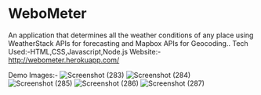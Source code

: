 # WeboMeter
An application that determines all the weather conditions of any place using WeatherStack APIs for forecasting  and Mapbox APIs for Geocoding..
Tech Used:-HTML,CSS,Javascript,Node.js
Website:-http://webometer.herokuapp.com/

Demo Images:-
![Screenshot (283)](https://user-images.githubusercontent.com/45096814/124349180-9788ad80-dc0b-11eb-8e59-c298e798911c.png)
![Screenshot (284)](https://user-images.githubusercontent.com/45096814/124349221-ba1ac680-dc0b-11eb-9bc9-8d7264eb85c0.png)
![Screenshot (285)](https://user-images.githubusercontent.com/45096814/124349234-c99a0f80-dc0b-11eb-96b8-dee37e75a63c.png)
![Screenshot (286)](https://user-images.githubusercontent.com/45096814/124349251-d74f9500-dc0b-11eb-9ec4-19d1e764b7aa.png)
![Screenshot (287)](https://user-images.githubusercontent.com/45096814/124349258-dd457600-dc0b-11eb-9b34-a8b1ee6a07dc.png)

